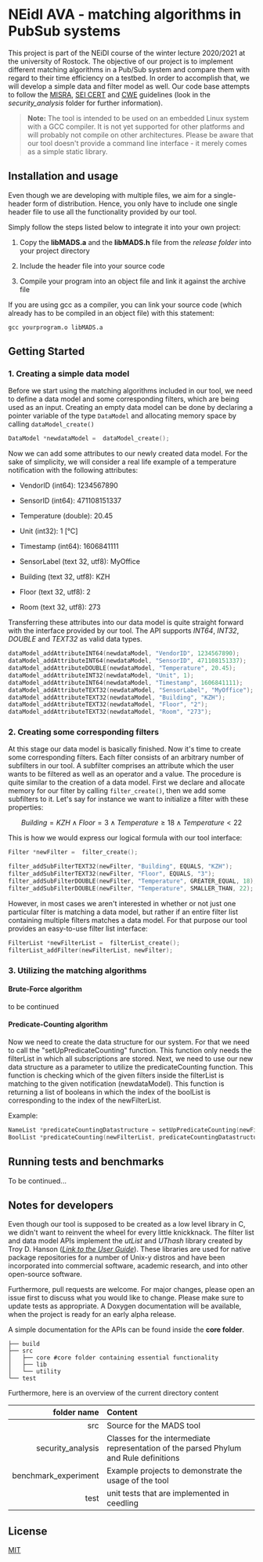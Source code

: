 # NEidI AVA - matching algorithms in PubSub systems

This project is part of the NEiDI course of the winter lecture 2020/2021 at the university of Rostock. The objective of our project is to implement different matching algorithms in a Pub/Sub system and compare them with regard to their time efficiency on a testbed. In order to accomplish that, we will develop a simple data and filter model as well. Our code base attempts to follow the [MISRA](https://www.misra.org.uk/), [SEI CERT](https://wiki.sei.cmu.edu/confluence/display/seccode/SEI+CERT+Coding+Standards) and [CWE](https://cwe.mitre.org/) guidelines (look in the _security_analysis_ folder for further information).

> **Note:** The tool is intended to be used on an embedded Linux system with a GCC compiler. It is not yet supported for other platforms and will probably not compile on other architectures. Please be aware that our tool doesn't provide a command line interface - it merely comes as a simple static library.

## Installation and usage

Even though we are developing with multiple files, we aim for a single-header form of distribution. Hence, you only have to include one single header file to use all the functionality provided by our tool.

Simply follow the steps listed below to integrate it into your own project:

1.  Copy the **libMADS.a** and the **libMADS.h** file from the _release folder_ into your project directory

2.  Include the header file into your source code

3.  Compile your program into an object file and link it against the archive file

If you are using gcc as a compiler, you can link your source code (which already has to be compiled in an object file) with this statement:

```
gcc yourprogram.o libMADS.a
```

## Getting Started

### 1. Creating a simple data model

Before we start using the matching algorithms included in our tool, we need to define a data model and some corresponding filters, which are being used as an input. Creating an empty data model can be done by declaring a pointer variable of the type `DataModel` and allocating memory space by calling `dataModel_create()`

```c
DataModel *newdataModel =  dataModel_create();
```

Now we can add some attributes to our newly created data model. For the sake of simplicity, we will consider a real life example of a temperature notification with the following attributes:

- VendorID (int64): 1234567890

- SensorID (int64): 471108151337

- Temperature (double): 20.45

- Unit (int32): 1 [°C]

- Timestamp (int64): 1606841111

- SensorLabel (text 32, utf8): MyOffice

- Building (text 32, utf8): KZH

- Floor (text 32, utf8): 2

- Room (text 32, utf8): 273

Transferring these attributes into our data model is quite straight forward with the interface provided by our tool. The API supports _INT64_, _INT32_, _DOUBLE_ and _TEXT32_ as valid data types.

```c
dataModel_addAttributeINT64(newdataModel, "VendorID", 1234567890);
dataModel_addAttributeINT64(newdataModel, "SensorID", 471108151337);
dataModel_addAttributeDOUBLE(newdataModel, "Temperature", 20.45);
dataModel_addAttributeINT32(newdataModel, "Unit", 1);
dataModel_addAttributeINT64(newdataModel, "Timestamp", 1606841111);
dataModel_addAttributeTEXT32(newdataModel, "SensorLabel", "MyOffice");
dataModel_addAttributeTEXT32(newdataModel, "Building", "KZH");
dataModel_addAttributeTEXT32(newdataModel, "Floor", "2");
dataModel_addAttributeTEXT32(newdataModel, "Room", "273");
```

### 2. Creating some corresponding filters

At this stage our data model is basically finished. Now it's time to create some corresponding filters. Each filter consists of an arbitrary number of subfilters in our tool. A subfilter comprises an attribute which the user wants to be filtered as well as an operator and a value. The procedure is quite similar to the creation of a data model. First we declare and allocate memory for our filter by calling `filter_create()`, then we add some subfilters to it. Let's say for instance we want to initialize a filter with these properties:

```math
Building = KZH \wedge Floor = 3 \wedge Temperature \geq 18 \wedge Temperature < 22
```

This is how we would express our logical formula with our tool interface:

```c
Filter *newFilter =  filter_create();

filter_addSubFilterTEXT32(newFilter, "Building", EQUALS, "KZH");
filter_addSubFilterTEXT32(newFilter, "Floor", EQUALS, "3");
filter_addSubFilterDOUBLE(newFilter, "Temperature", GREATER_EQUAL, 18);
filter_addSubFilterDOUBLE(newFilter, "Temperature", SMALLER_THAN, 22);
```

However, in most cases we aren't interested in whether or not just one particular filter is matching a data model, but rather if an entire filter list containing multiple filters matches a data model. For that purpose our tool provides an easy-to-use filter list interface:

```c
FilterList *newFilterList =  filterList_create();
filterList_addFilter(newFilterList, newFilter);
```

### 3. Utilizing the matching algorithms

#### Brute-Force algorithm

to be continued

#### Predicate-Counting algorithm

Now we need to create the data structure for our system. For that we need to call the "setUpPredicateCounting" function. This function only needs the filterList in which all subscriptions are stored.
Next, we need to use our new data structure as a parameter to utilize the predicateCounting function. This function is checking which of the given filters inside the filterList is matching to the given notification (newdataModel).
This function is returning a list of booleans in which the index of the boolList is corresponding to the index of the newFilterList.

Example:

```c
NameList *predicateCountingDatastructure = setUpPredicateCounting(newFilterList)
BoolList *predicateCounting(newFilterList, predicateCountingDatastructure, newdataModel)
```

## Running tests and benchmarks

To be continued...

## Notes for developers

Even though our tool is supposed to be created as a low level library in C, we didn't want to reinvent the wheel for every little knickknack. The filter list and data model APIs implement the _utList_ and _UThash_ library created by Troy D. Hanson (_[Link to the User Guide](https://troydhanson.github.io/uthash/userguide.html)_). These libraries are used for native package repositories for a number of Unix-y distros and have been incorporated into commercial software, academic research, and into other open-source software.

Furthermore, pull requests are welcome. For major changes, please open an issue first to discuss what you would like to change. Please make sure to update tests as appropriate. A Doxygen documentation will be available, when the project is ready for an early alpha release.

A simple documentation for the APIs can be found inside the **core folder**.

```
├── build
├── src
│   ├── core #core folder containing essential functionality
│   ├── lib
│   └── utility
└── test
```

Furthermore, here is an overview of the current directory content

| folder name          | Content                                                                               |
| -------------------: | :------------------------------------------------------------------------------------ |
| src                  | Source for the MADS tool                                                              |
| security_analysis    | Classes for the intermediate representation of the parsed Phylum and Rule definitions |
| benchmark_experiment | Example projects to demonstrate the usage of the tool                                 |
| test                 | unit tests that are implemented in ceedling                                           |

## License

[MIT](https://choosealicense.com/licenses/mit/)
